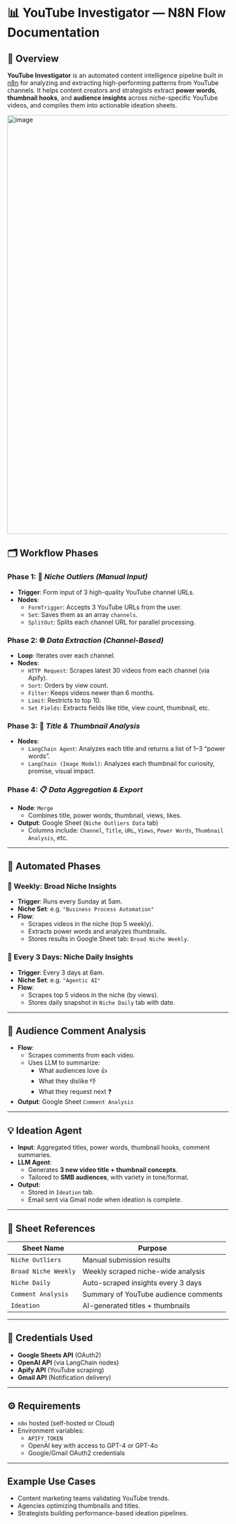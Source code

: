 # 📊 YouTube Investigator — N8N Flow Documentation

## 🧠 Overview

**YouTube Investigator** is an automated content intelligence pipeline built in [n8n](https://n8n.io) for analyzing and extracting high-performing patterns from YouTube channels. It helps content creators and strategists extract **power words**, **thumbnail hooks**, and **audience insights** across niche-specific YouTube videos, and compiles them into actionable ideation sheets.

<img width="954" alt="image" src="https://github.com/user-attachments/assets/03239da1-d384-47bd-99c1-26c5d5dd6f35" />

## 🗂️ Workflow Phases

### Phase 1: 🎯 _Niche Outliers (Manual Input)_

- **Trigger**: Form input of 3 high-quality YouTube channel URLs.
- **Nodes**:
  - `FormTrigger`: Accepts 3 YouTube URLs from the user.
  - `Set`: Saves them as an array `channels`.
  - `SplitOut`: Splits each channel URL for parallel processing.

### Phase 2: 🌐 _Data Extraction (Channel-Based)_

- **Loop**: Iterates over each channel.
- **Nodes**:
  - `HTTP Request`: Scrapes latest 30 videos from each channel (via Apify).
  - `Sort`: Orders by view count.
  - `Filter`: Keeps videos newer than 6 months.
  - `Limit`: Restricts to top 10.
  - `Set Fields`: Extracts fields like title, view count, thumbnail, etc.

### Phase 3: 💬 _Title & Thumbnail Analysis_

- **Nodes**:
  - `LangChain Agent`: Analyzes each title and returns a list of 1–3 “power words”.
  - `LangChain (Image Model)`: Analyzes each thumbnail for curiosity, promise, visual impact.

### Phase 4: 📋 _Data Aggregation & Export_

- **Node**: `Merge`
  - Combines title, power words, thumbnail, views, likes.
- **Output**: Google Sheet (`Niche Outliers Data` tab)
  - Columns include: `Channel`, `Title`, `URL`, `Views`, `Power Words`, `Thumbnail Analysis`, etc.

---

## 📅 Automated Phases

### 🔁 Weekly: Broad Niche Insights

- **Trigger**: Runs every Sunday at 5am.
- **Niche Set**: e.g. `"Business Process Automation"`
- **Flow**:
  - Scrapes videos in the niche (top 5 weekly).
  - Extracts power words and analyzes thumbnails.
  - Stores results in Google Sheet tab: `Broad Niche Weekly`.

### 🔁 Every 3 Days: Niche Daily Insights

- **Trigger**: Every 3 days at 6am.
- **Niche Set**: e.g. `"Agentic AI"`
- **Flow**:
  - Scrapes top 5 videos in the niche (by views).
  - Stores daily snapshot in `Niche Daily` tab with date.

---

## 💬 Audience Comment Analysis

- **Flow**:
  - Scrapes comments from each video.
  - Uses LLM to summarize:
    - What audiences love 👍
    - What they dislike 👎
    - What they request next ❓
- **Output**: Google Sheet `Comment Analysis`

---

## 💡 Ideation Agent

- **Input**: Aggregated titles, power words, thumbnail hooks, comment summaries.
- **LLM Agent**:
  - Generates **3 new video title + thumbnail concepts**.
  - Tailored to **SMB audiences**, with variety in tone/format.
- **Output**:
  - Stored in `Ideation` tab.
  - Email sent via Gmail node when ideation is complete.

---

## 📁 Sheet References

| Sheet Name              | Purpose                                      |
|-------------------------|----------------------------------------------|
| `Niche Outliers`        | Manual submission results                    |
| `Broad Niche Weekly`    | Weekly scraped niche-wide analysis           |
| `Niche Daily`           | Auto-scraped insights every 3 days           |
| `Comment Analysis`      | Summary of YouTube audience comments         |
| `Ideation`              | AI-generated titles + thumbnails             |

---

## 🔐 Credentials Used

- **Google Sheets API** (OAuth2)
- **OpenAI API** (via LangChain nodes)
- **Apify API** (YouTube scraping)
- **Gmail API** (Notification delivery)

---

## ⚙️ Requirements

- `n8n` hosted (self-hosted or Cloud)
- Environment variables:
  - `APIFY_TOKEN`
  - OpenAI key with access to GPT-4 or GPT-4o
  - Google/Gmail OAuth2 credentials

---

## Example Use Cases
- Content marketing teams validating YouTube trends.
- Agencies optimizing thumbnails and titles.
- Strategists building performance-based ideation pipelines.
